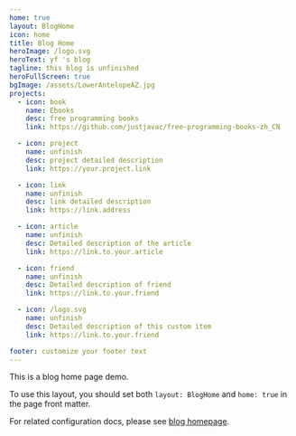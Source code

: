 ```yaml
---
home: true
layout: BlogHome
icon: home
title: Blog Home
heroImage: /logo.svg
heroText: yf 's blog
tagline: this blog is unfinished
heroFullScreen: true
bgImage: /assets/LowerAntelopeAZ.jpg
projects:
  - icon: book
    name: Ebooks
    desc: free programming books
    link: https://github.com/justjavac/free-programming-books-zh_CN

  - icon: project
    name: unfinish
    desc: project detailed description
    link: https://your.project.link

  - icon: link
    name: unfinish
    desc: link detailed description
    link: https://link.address

  - icon: article
    name: unfinish
    desc: Detailed description of the article
    link: https://link.to.your.article

  - icon: friend
    name: unfinish
    desc: Detailed description of friend
    link: https://link.to.your.friend

  - icon: /logo.svg
    name: unfinish
    desc: Detailed description of this custom item
    link: https://link.to.your.friend

footer: customize your footer text
---
```


This is a blog home page demo.

To use this layout, you should set both `layout: BlogHome` and `home: true` in the page front matter.

For related configuration docs, please see [blog homepage](https://theme-hope.vuejs.vuepress/guide/blog/home/).
